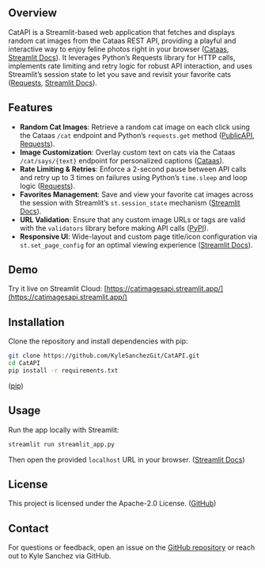 ## Overview

CatAPI is a Streamlit-based web application that fetches and displays random cat images from the Cataas REST API, providing a playful and interactive way to enjoy feline photos right in your browser ([Cataas][1], [Streamlit Docs][2]). It leverages Python’s Requests library for HTTP calls, implements rate limiting and retry logic for robust API interaction, and uses Streamlit’s session state to let you save and revisit your favorite cats ([Requests][3], [Streamlit Docs][2]).

## Features

* **Random Cat Images**: Retrieve a random cat image on each click using the Cataas `/cat` endpoint and Python’s `requests.get` method ([PublicAPI][4], [Requests][3]).
* **Image Customization**: Overlay custom text on cats via the Cataas `/cat/says/{text}` endpoint for personalized captions ([Cataas][1]).
* **Rate Limiting & Retries**: Enforce a 2-second pause between API calls and retry up to 3 times on failures using Python’s `time.sleep` and loop logic ([Requests][3]).
* **Favorites Management**: Save and view your favorite cat images across the session with Streamlit’s `st.session_state` mechanism ([Streamlit Docs][2]).
* **URL Validation**: Ensure that any custom image URLs or tags are valid with the `validators` library before making API calls ([PyPI][5]).
* **Responsive UI**: Wide-layout and custom page title/icon configuration via `st.set_page_config` for an optimal viewing experience ([Streamlit Docs][2]).

## Demo

Try it live on Streamlit Cloud:
[https://catimagesapi.streamlit.app/](https://catimagesapi.streamlit.app/)

## Installation

Clone the repository and install dependencies with pip:

```bash
git clone https://github.com/KyleSanchezGit/CatAPI.git  
cd CatAPI  
pip install -r requirements.txt  
```

([pip][6])

## Usage

Run the app locally with Streamlit:

```bash
streamlit run streamlit_app.py
```

Then open the provided `localhost` URL in your browser. ([Streamlit Docs][2])

## License

This project is licensed under the Apache-2.0 License. ([GitHub][7])

## Contact

For questions or feedback, open an issue on the [GitHub repository](https://github.com/KyleSanchezGit/CatAPI) or reach out to Kyle Sanchez via GitHub.

[1]: https://cataas.com/ "Cat as a service (CATAAS)"
[2]: https://docs.streamlit.io/develop/api-reference/configuration/st.set_page_config "st.set_page_config - Streamlit Docs"
[3]: https://requests.readthedocs.io/ "Requests: HTTP for Humans™ — Requests 2.32.3 documentation"
[4]: https://publicapi.dev/cataas-api "Cataas API - PublicAPI"
[5]: https://pypi.org/project/validators/ "validators - PyPI"
[6]: https://pip.pypa.io/en/stable/getting-started/ "Getting Started - pip documentation v25.1.1"
[7]: https://github.com/KyleSanchezGit/CatAPI "GitHub - KyleSanchezGit/CatAPI"
